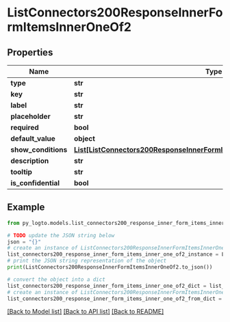 # ListConnectors200ResponseInnerFormItemsInnerOneOf2


## Properties

Name | Type | Description | Notes
------------ | ------------- | ------------- | -------------
**type** | **str** |  | 
**key** | **str** |  | 
**label** | **str** |  | 
**placeholder** | **str** |  | [optional] 
**required** | **bool** |  | [optional] 
**default_value** | **object** |  | [optional] 
**show_conditions** | [**List[ListConnectors200ResponseInnerFormItemsInnerOneOfShowConditionsInner]**](ListConnectors200ResponseInnerFormItemsInnerOneOfShowConditionsInner.md) |  | [optional] 
**description** | **str** |  | [optional] 
**tooltip** | **str** |  | [optional] 
**is_confidential** | **bool** |  | [optional] 

## Example

```python
from py_logto.models.list_connectors200_response_inner_form_items_inner_one_of2 import ListConnectors200ResponseInnerFormItemsInnerOneOf2

# TODO update the JSON string below
json = "{}"
# create an instance of ListConnectors200ResponseInnerFormItemsInnerOneOf2 from a JSON string
list_connectors200_response_inner_form_items_inner_one_of2_instance = ListConnectors200ResponseInnerFormItemsInnerOneOf2.from_json(json)
# print the JSON string representation of the object
print(ListConnectors200ResponseInnerFormItemsInnerOneOf2.to_json())

# convert the object into a dict
list_connectors200_response_inner_form_items_inner_one_of2_dict = list_connectors200_response_inner_form_items_inner_one_of2_instance.to_dict()
# create an instance of ListConnectors200ResponseInnerFormItemsInnerOneOf2 from a dict
list_connectors200_response_inner_form_items_inner_one_of2_from_dict = ListConnectors200ResponseInnerFormItemsInnerOneOf2.from_dict(list_connectors200_response_inner_form_items_inner_one_of2_dict)
```
[[Back to Model list]](../README.md#documentation-for-models) [[Back to API list]](../README.md#documentation-for-api-endpoints) [[Back to README]](../README.md)


